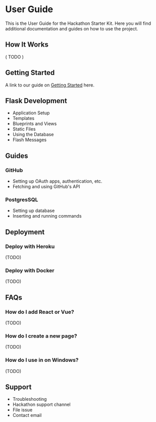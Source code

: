 # User Guide

This is the User Guide for the Hackathon Starter Kit. Here you will find additional documentation and guides on how to use the project.


## How It Works

( TODO )

## Getting Started

A link to our guide on [Getting Started](/getting-started) here.

## Flask Development

* Application Setup
* Templates
* Blueprints and Views
* Static Files
* Using the Database
* Flash Messages

## Guides

### GitHub

* Setting up OAuth apps, authentication, etc.
* Fetching and using GitHub's API

### PostgresSQL

* Setting up database
* Inserting and running commands

## Deployment

### Deploy with Heroku

(TODO)

### Deploy with Docker

(TODO)

## FAQs

### How do I add React or Vue?

(TODO)

### How do I create a new page?

(TODO)

### How do I use in on Windows?

(TODO)

## Support

* Troubleshooting
* Hackathon support channel
* File issue
* Contact email
